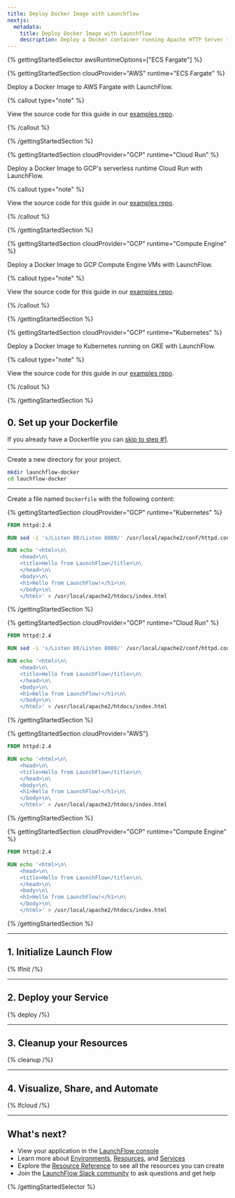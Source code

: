 ```yaml
---
title: Deploy Docker Image with Launchflow
nextjs:
  metadata:
    title: Deploy Docker Image with Launchflow
    description: Deploy a Docker container running Apache HTTP Server to AWS / GCP with LaunchFlow
---
```


{% gettingStartedSelector awsRuntimeOptions=["ECS Fargate"]  %}

{% gettingStartedSection cloudProvider="AWS" runtime="ECS Fargate" %}

Deploy a Docker Image to AWS Fargate with LaunchFlow.

{% callout type="note" %}

View the source code for this guide in our [examples repo](https://github.com/launchflow/launchflow-examples/tree/main/docker-get-started/aws/ecs-fargate).

{% /callout %}

{% /gettingStartedSection %}

{% gettingStartedSection cloudProvider="GCP" runtime="Cloud Run" %}

Deploy a Docker Image to GCP's serverless runtime Cloud Run with LaunchFlow.

{% callout type="note" %}

View the source code for this guide in our [examples repo](https://github.com/launchflow/launchflow-examples/tree/main/docker-get-started/gcp/cloud-run).

{% /callout %}

{% /gettingStartedSection %}

{% gettingStartedSection cloudProvider="GCP" runtime="Compute Engine" %}

Deploy a Docker Image to GCP Compute Engine VMs with LaunchFlow.

{% callout type="note" %}

View the source code for this guide in our [examples repo](https://github.com/launchflow/launchflow-examples/tree/main/docker-get-started/gcp/compute-engine).

{% /callout %}

{% /gettingStartedSection %}

{% gettingStartedSection cloudProvider="GCP" runtime="Kubernetes" %}

Deploy a Docker Image to Kubernetes running on GKE with LaunchFlow.

{% callout type="note" %}

View the source code for this guide in our [examples repo](https://github.com/launchflow/launchflow-examples/tree/main/docker-get-started/gcp/gke).

{% /callout %}

{% /gettingStartedSection %}

## 0. Set up your Dockerfile

If you already have a Dockerfile you can [skip to step #1](#1-initialize-launch-flow).

---

Create a new directory for your project.

```bash
mkdir launchflow-docker
cd lauchflow-docker
```

---

Create a file named `Dockerfile` with the following content:

{% gettingStartedSection cloudProvider="GCP" runtime="Kubernetes" %}

```Dockerfile
FROM httpd:2.4

RUN sed -i 's/Listen 80/Listen 8080/' /usr/local/apache2/conf/httpd.conf

RUN echo '<html>\n\
    <head>\n\
    <title>Hello from LaunchFlow</title>\n\
    </head>\n\
    <body>\n\
    <h1>Hello from LaunchFlow!</h1>\n\
    </body>\n\
    </html>' > /usr/local/apache2/htdocs/index.html
```

{% /gettingStartedSection %}

{% gettingStartedSection cloudProvider="GCP" runtime="Cloud Run" %}

```Dockerfile
FROM httpd:2.4

RUN sed -i 's/Listen 80/Listen 8080/' /usr/local/apache2/conf/httpd.conf

RUN echo '<html>\n\
    <head>\n\
    <title>Hello from LaunchFlow</title>\n\
    </head>\n\
    <body>\n\
    <h1>Hello from LaunchFlow!</h1>\n\
    </body>\n\
    </html>' > /usr/local/apache2/htdocs/index.html
```

{% /gettingStartedSection %}

{% gettingStartedSection cloudProvider="AWS"}
```Dockerfile
FROM httpd:2.4

RUN echo '<html>\n\
    <head>\n\
    <title>Hello from LaunchFlow</title>\n\
    </head>\n\
    <body>\n\
    <h1>Hello from LaunchFlow!</h1>\n\
    </body>\n\
    </html>' > /usr/local/apache2/htdocs/index.html
```

{% /gettingStartedSection %}

{% gettingStartedSection cloudProvider="GCP" runtime="Compute Engine" %}
```Dockerfile
FROM httpd:2.4

RUN echo '<html>\n\
    <head>\n\
    <title>Hello from LaunchFlow</title>\n\
    </head>\n\
    <body>\n\
    <h1>Hello from LaunchFlow!</h1>\n\
    </body>\n\
    </html>' > /usr/local/apache2/htdocs/index.html
```

{% /gettingStartedSection %}

---

## 1. Initialize Launch Flow

{% lfInit /%}

---

## 2. Deploy your Service

{% deploy /%}

---

## 3. Cleanup your Resources

{% cleanup /%}

---

## 4. Visualize, Share, and Automate

{% lfcloud /%}

---

## What's next?

- View your application in the [LaunchFlow console](https://console.launchflow.com)
- Learn more about [Environments](/docs/concepts/environments), [Resources](/docs/concepts/resources), and [Services](/docs/concepts/services)
- Explore the [Resource Reference](/docs/reference/resources) to see all the resources you can create
- Join the [LaunchFlow Slack community](https://join.slack.com/t/launchflowusers/shared_invite/zt-2pc3o5cbq-HZrMzlZXW2~Xs1CABbgPKQ) to ask questions and get help

<!-- - Checkout out our [example applications](/examples) to see even more way to use LaunchFlow. -->

{% /gettingStartedSelector %}
